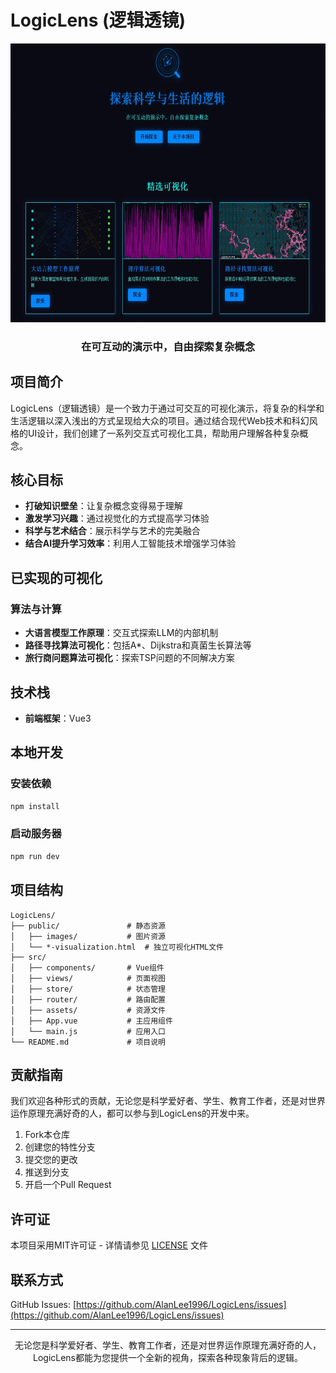 # LogicLens (逻辑透镜)

<div align="center">
  <img src="public/images/home-preview.jpg" alt="LogicLens Logo" width="622" height="446">
  <h3>在可互动的演示中，自由探索复杂概念</h3>
</div>

## 项目简介

LogicLens（逻辑透镜）是一个致力于通过可交互的可视化演示，将复杂的科学和生活逻辑以深入浅出的方式呈现给大众的项目。通过结合现代Web技术和科幻风格的UI设计，我们创建了一系列交互式可视化工具，帮助用户理解各种复杂概念。

## 核心目标

- **打破知识壁垒**：让复杂概念变得易于理解
- **激发学习兴趣**：通过视觉化的方式提高学习体验
- **科学与艺术结合**：展示科学与艺术的完美融合
- **结合AI提升学习效率**：利用人工智能技术增强学习体验

## 已实现的可视化

### 算法与计算
- **大语言模型工作原理**：交互式探索LLM的内部机制
- **路径寻找算法可视化**：包括A*、Dijkstra和真菌生长算法等
- **旅行商问题算法可视化**：探索TSP问题的不同解决方案

## 技术栈

- **前端框架**：Vue3

## 本地开发

### 安装依赖
```bash
npm install
```

### 启动服务器
```bash
npm run dev
```

## 项目结构

```
LogicLens/
├── public/               # 静态资源
│   ├── images/           # 图片资源
│   └── *-visualization.html  # 独立可视化HTML文件
├── src/
│   ├── components/       # Vue组件
│   ├── views/            # 页面视图
│   ├── store/            # 状态管理
│   ├── router/           # 路由配置
│   ├── assets/           # 资源文件
│   ├── App.vue           # 主应用组件
│   └── main.js           # 应用入口
└── README.md             # 项目说明
```

## 贡献指南

我们欢迎各种形式的贡献，无论您是科学爱好者、学生、教育工作者，还是对世界运作原理充满好奇的人，都可以参与到LogicLens的开发中来。

1. Fork本仓库
2. 创建您的特性分支
3. 提交您的更改
4. 推送到分支
5. 开启一个Pull Request

## 许可证

本项目采用MIT许可证 - 详情请参见 [LICENSE](LICENSE) 文件

## 联系方式

GitHub Issues: [https://github.com/AlanLee1996/LogicLens/issues](https://github.com/AlanLee1996/LogicLens/issues)

---

<div align="center">
  <p>无论您是科学爱好者、学生、教育工作者，还是对世界运作原理充满好奇的人，LogicLens都能为您提供一个全新的视角，探索各种现象背后的逻辑。</p>
</div>
